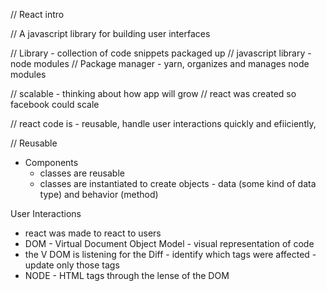 

// React intro

// A javascript library for building user interfaces

// Library - collection of code snippets packaged up 
// javascript library - node modules
// Package manager - yarn, organizes and manages node modules

// scalable - thinking about how app will grow 
// react was created so facebook could scale

// react code is - reusable, handle user interactions quickly and efiiciently, 

// Reusable
 - Components
    - classes are reusable
    - classes are instantiated to create objects - data (some kind of data type) and behavior (method)

User Interactions
 - react was made to react to users
 - DOM - Virtual Document Object Model - visual representation of code 
 - the V DOM is listening for the Diff - identify which tags were affected - update only those tags 
- NODE - HTML tags through the lense of the DOM

